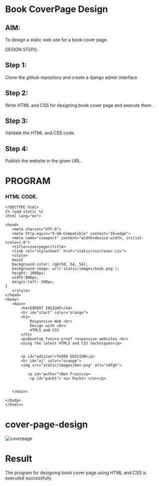 # Book CoverPage Design
## AIM:
To design a static web site for a book cover page.

DESIGN STEPS:
## Step 1:
Clone the github repository and create a django admin interface

## Step 2:
Write HTML and CSS for designing book cover page and execute them .

## Step 3:
Validate the HTML and CSS code.

## Step 4:
Publish the website in the given URL.



# PROGRAM
 ### HTML CODE.
 ```
<!DOCTYPE html>
{% load static %}
<html lang="en">

<head>
    <meta charset="UTF-8">
    <meta http-equiv="X-UA-Compatible" content="IE=edge">
    <meta name="viewport" content="width=device-width, initial-scale=1.0">
    <title>coverpage</title>
    <link rel="stylesheet" href="static/css/cover.css">
    <style>
    main{
    background-color: rgb(58, 54, 54);
    background-image: url('static/images/book.png');
    height: 1000px;
    width:800px;
    margin-left: 500px;
}
    </style>
 </head>
<body>
    <main>
        <h4>EXPERT INSIGHT</h4>
        <hr id="start" color="orange">
        <h1>
            Responsive Web <br>
            Design with <br>
            HTML5 and CSS
        </h1>
        <p>Develop future-proof responsive websites <br>
        using the latest HTML5 and CSS techniques</p>

        
        <p id="edision">THIRD EDISION</p>
        <hr id="aj" color="orange">
        <img src="static/images/ben.png" alt="sdfgh">
        
           <p id="author">Ben Frain</p>
            <p id="packt"> <u> Packt> </u></p>
    
    
    </main>
   
</body>
</html>>
 ```

# cover-page-design
![coverpage](https://user-images.githubusercontent.com/118679692/212873939-f6e52add-2647-452a-93da-72e0aafcd9f5.png)

# Result 

The program for designing book cover page using HTML and CSS is executed successfully
